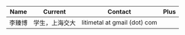 |Name | Current | Contact |Plus|
|--------|----------|----------|-------|
|李臻博| 学生，上海交大|litimetal at gmail (dot) com|
